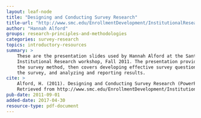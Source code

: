 ```yaml
---
layout: leaf-node
title: "Designing and Conducting Survey Research"
title-url: "http://www.smc.edu/EnrollmentDevelopment/InstitutionalResearch/Documents/Staff_Development_Resources/Designing%20and%20Conducting%20Survey%20Research.pdf"
author: "Hannah Alford"
groups: research-principles-and-methodologies
categories: survey-research
topics: introductory-resources
summary: >
    These are the presentation slides used by Hannah Alford at the Santa Monica College
    Institutional Research workshop, Fall 2011. The presentation provides an overview of
    the survey method, then covers developing effective survey questions, administering
    the survey, and analyzing and reporting results.
cite: >
    Alford, H. (2011). Designing and Conducting Survey Research (PowerPoint slides).
    Retrieved from http://www.smc.edu/EnrollmentDevelopment/InstitutionalResearch/Documents/Staff_Development_Resources/Designing%20and%20Conducting%20Survey%20Research.pdf
pub-date: 2011-09-01
added-date: 2017-04-30
resource-type: pdf-document
---
```

